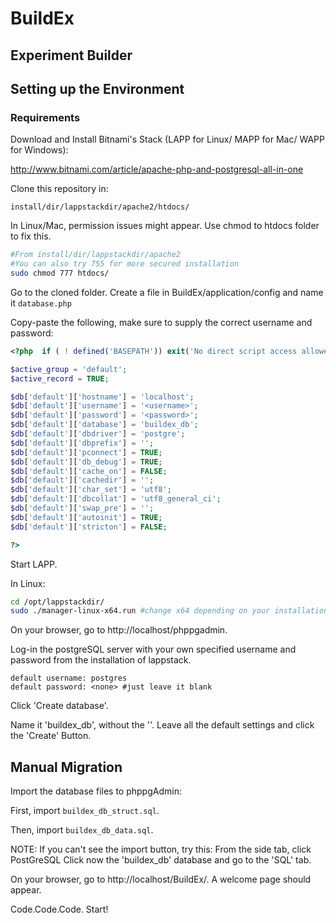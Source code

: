 # BuildEx

## Experiment Builder

## Setting up the Environment

### Requirements

Download and Install Bitnami's Stack (LAPP for Linux/ MAPP for Mac/ WAPP for Windows):

http://www.bitnami.com/article/apache-php-and-postgresql-all-in-one

Clone this repository in:

```
install/dir/lappstackdir/apache2/htdocs/
```

In Linux/Mac, permission issues might appear. Use chmod to htdocs folder to fix this.

```bash
#From install/dir/lappstackdir/apache2
#You can also try 755 for more secured installation
sudo chmod 777 htdocs/ 
```

Go to the cloned folder. Create a file in BuildEx/application/config and name it ```database.php```

Copy-paste the following, make sure to supply the correct username and password:

```php
<?php  if ( ! defined('BASEPATH')) exit('No direct script access allowed');

$active_group = 'default';
$active_record = TRUE;

$db['default']['hostname'] = 'localhost';
$db['default']['username'] = '<username>';
$db['default']['password'] = '<password>';
$db['default']['database'] = 'buildex_db';
$db['default']['dbdriver'] = 'postgre';
$db['default']['dbprefix'] = '';
$db['default']['pconnect'] = TRUE;
$db['default']['db_debug'] = TRUE;
$db['default']['cache_on'] = FALSE;
$db['default']['cachedir'] = '';
$db['default']['char_set'] = 'utf8';
$db['default']['dbcollat'] = 'utf8_general_ci';
$db['default']['swap_pre'] = '';
$db['default']['autoinit'] = TRUE;
$db['default']['stricton'] = FALSE;

?>
```

Start LAPP.

In Linux:

```bash
cd /opt/lappstackdir/
sudo ./manager-linux-x64.run #change x64 depending on your installation
```

On your browser, go to http://localhost/phppgadmin.

Log-in the postgreSQL server with your own specified username and password from the installation of lappstack.
```
default username: postgres
default password: <none> #just leave it blank
```

Click 'Create database'.

Name it 'buildex_db', without the ''. Leave all the default settings and click the 'Create' Button.

## Manual Migration

Import the database files to phppgAdmin:

First, import ```buildex_db_struct.sql```.

Then, import ```buildex_db_data.sql```.

NOTE:
If you can't see the import button, try this:
From the side tab, click PostGreSQL
Click now the 'buildex_db' database and go to the 'SQL' tab.

On your browser, go to http://localhost/BuildEx/. A welcome page should appear.

Code.Code.Code. Start!
